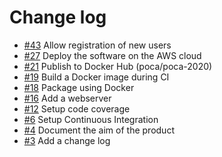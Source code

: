 # Change log

* [#43](https://gaufre.informatique.univ-paris-diderot.fr/michelbl/poca-2020/issues/30) Allow registration of new users
* [#27](https://gaufre.informatique.univ-paris-diderot.fr/michelbl/poca-2020/issues/27) Deploy the software on the AWS cloud
* [#21](https://gaufre.informatique.univ-paris-diderot.fr/michelbl/poca-2020/issues/21) Publish to Docker Hub (poca/poca-2020)
* [#19](https://gaufre.informatique.univ-paris-diderot.fr/michelbl/poca-2020/issues/19) Build a Docker image during CI
* [#18](https://gaufre.informatique.univ-paris-diderot.fr/michelbl/poca-2020/issues/18) Package using Docker
* [#16](https://gaufre.informatique.univ-paris-diderot.fr/michelbl/poca-2020/issues/16) Add a webserver
* [#12](https://gaufre.informatique.univ-paris-diderot.fr/michelbl/poca-2020/issues/12) Setup code coverage
* [#6](https://gaufre.informatique.univ-paris-diderot.fr/michelbl/poca-2020/issues/8) Setup Continuous Integration
* [#4](https://gaufre.informatique.univ-paris-diderot.fr/michelbl/poca-2020/issues/4) Document the aim of the product
* [#3](https://gaufre.informatique.univ-paris-diderot.fr/michelbl/poca-2020/issues/3) Add a change log
